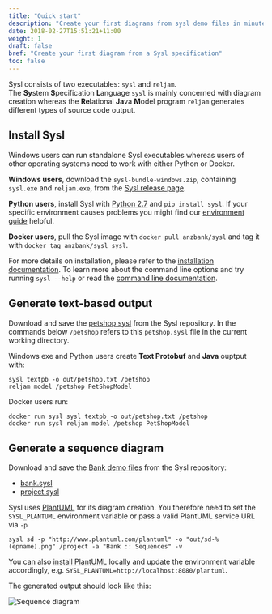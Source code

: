 ```yaml
---
title: "Quick start"
description: "Create your first diagrams from sysl demo files in minutes."
date: 2018-02-27T15:51:21+11:00
weight: 1
draft: false
bref: "Create your first diagram from a Sysl specification"
toc: false
---
```


Sysl consists of two executables: `sysl` and `reljam`.</br> The **Sy**stem **S**pecification **L**anguage `sysl` is mainly concerned with diagram creation whereas the **Rel**ational **Ja**va **M**odel program `reljam` generates different types of source code output.

Install Sysl
------------
Windows users can run standalone Sysl executables whereas users of other operating systems need to work with either Python or Docker.

**Windows users**, download the `sysl-bundle-windows.zip`, containing ``sysl.exe`` and ``reljam.exe``, from the  [Sysl release page](https://github.com/anz-bank/sysl/releases).

**Python users**, install Sysl with [Python 2.7](https://www.python.org/downloads/) and `pip install sysl`.
If your specific environment causes problems you might find our [environment guide](/docs/environment) helpful.

**Docker users**, pull the Sysl image with `docker pull anzbank/sysl` and tag it with
`docker tag anzbank/sysl sysl`.

For more details on installation, please refer to the [installation documentation](/docs/installation). To learn more about the command line options and try running `sysl --help` or read the [command line documentation](/docs/commandline).

Generate text-based output
--------------------------
Download and save the [petshop.sysl](https://raw.githubusercontent.com/anz-bank/sysl/master/demo/petshop/petshop.sysl) from the Sysl repository.
In the commands below `/petshop` refers to this `petshop.sysl` file in the current working directory.


Windows exe and Python users create **Text Protobuf** and **Java** ouptput with:

	sysl textpb -o out/petshop.txt /petshop
	reljam model /petshop PetShopModel

Docker users run:

	docker run sysl sysl textpb -o out/petshop.txt /petshop
	docker run sysl reljam model /petshop PetShopModel

Generate a sequence diagram
---------------------------
Download and save the [Bank demo files](https://github.com/anz-bank/sysl/tree/master/demo/bank) from the Sysl repository:

* [bank.sysl](https://raw.githubusercontent.com/anz-bank/sysl/master/demo/bank/bank.sysl)
* [project.sysl](https://raw.githubusercontent.com/anz-bank/sysl/master/demo/bank/project.sysl)

Sysl uses [PlantUML](http://plantuml.com/) for its diagram creation. You therefore need to set the `SYSL_PLANTUML` environment variable or pass a valid PlantUML service URL via `-p`

	sysl sd -p "http://www.plantuml.com/plantuml" -o "out/sd-%(epname).png" /project -a "Bank :: Sequences" -v

You can also [install PlantUML](http://plantuml.com/starting) locally and update the environment variable accordingly, e.g. `SYSL_PLANTUML=http://localhost:8080/plantuml`.

The generated output should look like this:

![Sequence diagram](/img/sysl/bank-sd.svg)
